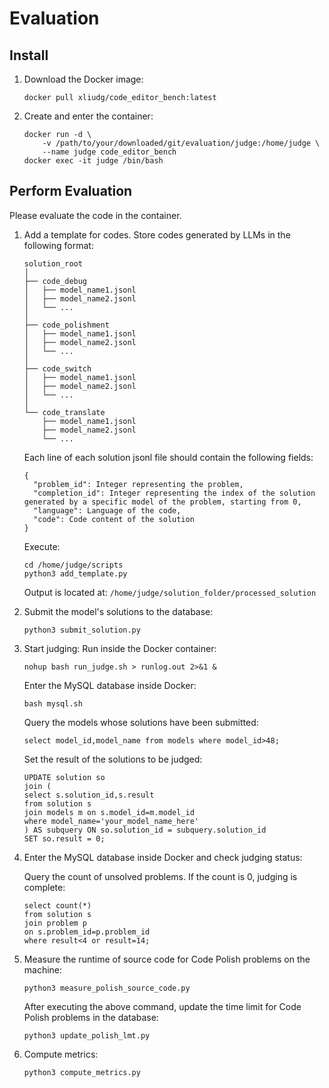 # Evaluation

## Install

1. Download the Docker image:
    ```
    docker pull xliudg/code_editor_bench:latest
    ```
2. Create and enter the container:
    ```
    docker run -d \
        -v /path/to/your/downloaded/git/evaluation/judge:/home/judge \
        --name judge code_editor_bench
    docker exec -it judge /bin/bash
    ```

## Perform Evaluation

Please evaluate the code in the container.

1. Add a template for codes. Store codes generated by LLMs in the following format:

    ```
    solution_root
    │
    ├── code_debug
    │   ├── model_name1.jsonl
    │   ├── model_name2.jsonl
    │   └── ...
    │
    ├── code_polishment
    │   ├── model_name1.jsonl
    │   ├── model_name2.jsonl
    │   └── ...
    │
    ├── code_switch
    │   ├── model_name1.jsonl
    │   ├── model_name2.jsonl
    │   └── ...
    │
    └── code_translate
        ├── model_name1.jsonl
        ├── model_name2.jsonl
        └── ...
    ```

    Each line of each solution jsonl file should contain the following fields:

    ```
    { 
      "problem_id": Integer representing the problem,
      "completion_id": Integer representing the index of the solution generated by a specific model of the problem, starting from 0,
      "language": Language of the code,
      "code": Code content of the solution
    }
    ```

    Execute:
    ```
    cd /home/judge/scripts
    python3 add_template.py
    ```

    Output is located at: `/home/judge/solution_folder/processed_solution`

2. Submit the model's solutions to the database:
    ```
    python3 submit_solution.py
    ```

3. Start judging:
    Run inside the Docker container:
    ```
    nohup bash run_judge.sh > runlog.out 2>&1 &
    ```

    Enter the MySQL database inside Docker:
    ```
    bash mysql.sh
    ```

    Query the models whose solutions have been submitted:
    ```
    select model_id,model_name from models where model_id>48;
    ```

    Set the result of the solutions to be judged:
    ```
    UPDATE solution so
    join (
    select s.solution_id,s.result
    from solution s
    join models m on s.model_id=m.model_id
    where model_name='your_model_name_here'
    ) AS subquery ON so.solution_id = subquery.solution_id
    SET so.result = 0;
    ```

4. Enter the MySQL database inside Docker and check judging status:
   
    Query the count of unsolved problems. If the count is 0, judging is complete:
    ```
    select count(*)
    from solution s
    join problem p
    on s.problem_id=p.problem_id
    where result<4 or result=14;
    ```

6. Measure the runtime of source code for Code Polish problems on the machine:
    ```
    python3 measure_polish_source_code.py
    ```

    After executing the above command, update the time limit for Code Polish problems in the database:
    ```
    python3 update_polish_lmt.py
    ```

7. Compute metrics:
    ```
    python3 compute_metrics.py
    ```
